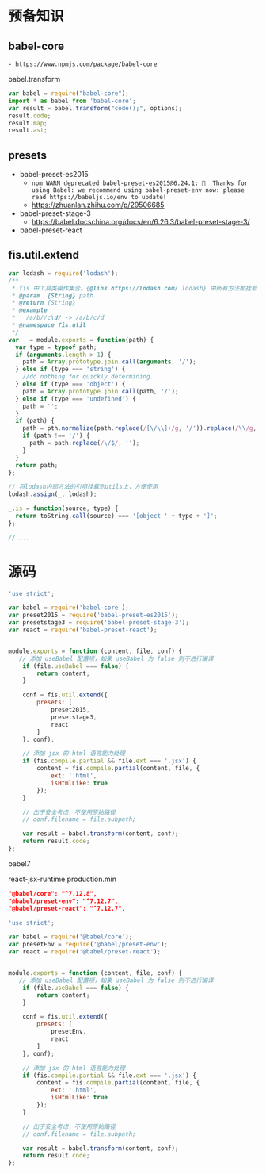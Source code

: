 
# 预备知识

## babel-core

	- https://www.npmjs.com/package/babel-core

babel.transform

```js
var babel = require("babel-core");
import * as babel from 'babel-core';
var result = babel.transform("code();", options);
result.code;
result.map;
result.ast;
```

## presets

- babel-preset-es2015
	- `npm WARN deprecated babel-preset-es2015@6.24.1: 🙌  Thanks for using Babel: we recommend using babel-preset-env now: please read https://babeljs.io/env to update!`
	- https://zhuanlan.zhihu.com/p/29506685
- babel-preset-stage-3
	- https://babel.docschina.org/docs/en/6.26.3/babel-preset-stage-3/
- babel-preset-react

## fis.util.extend

```js
var lodash = require('lodash');
/**
 * fis 中工具类操作集合。{@link https://lodash.com/ lodash} 中所有方法都挂载在此名字空间下面。
 * @param  {String} path
 * @return {String}
 * @example
 *   /a/b//c\d/ -> /a/b/c/d
 * @namespace fis.util
 */
var _ = module.exports = function(path) {
  var type = typeof path;
  if (arguments.length > 1) {
    path = Array.prototype.join.call(arguments, '/');
  } else if (type === 'string') {
    //do nothing for quickly determining.
  } else if (type === 'object') {
    path = Array.prototype.join.call(path, '/');
  } else if (type === 'undefined') {
    path = '';
  }
  if (path) {
    path = pth.normalize(path.replace(/[\/\\]+/g, '/')).replace(/\\/g, '/');
    if (path !== '/') {
      path = path.replace(/\/$/, '');
    }
  }
  return path;
};

// 将lodash内部方法的引用挂载到utils上，方便使用
lodash.assign(_, lodash);

_.is = function(source, type) {
  return toString.call(source) === '[object ' + type + ']';
};

// ...
```


# 源码

```js
'use strict';

var babel = require('babel-core');
var preset2015 = require('babel-preset-es2015');
var presetstage3 = require('babel-preset-stage-3');
var react = require('babel-preset-react');


module.exports = function (content, file, conf) {
   // 添加 useBabel 配置项，如果 useBabel 为 false 则不进行编译
    if (file.useBabel === false) {
        return content;
    }

    conf = fis.util.extend({
        presets: [
            preset2015,
            presetstage3,
            react
        ]
    }, conf);

    // 添加 jsx 的 html 语言能力处理
    if (fis.compile.partial && file.ext === '.jsx') {
        content = fis.compile.partial(content, file, {
            ext: '.html',
            isHtmlLike: true
        });
    }

    // 出于安全考虑，不使用原始路径
    // conf.filename = file.subpath;

    var result = babel.transform(content, conf);
    return result.code;
};

```

babel7

react-jsx-runtime.production.min
```json
"@babel/core": "^7.12.8",
"@babel/preset-env": "^7.12.7",
"@babel/preset-react": "^7.12.7",
```


```js
'use strict';

var babel = require('@babel/core');
var presetEnv = require('@babel/preset-env');
var react = require('@babel/preset-react');


module.exports = function (content, file, conf) {
   // 添加 useBabel 配置项，如果 useBabel 为 false 则不进行编译
    if (file.useBabel === false) {
        return content;
    }

    conf = fis.util.extend({
        presets: [
            presetEnv,
            react
        ]
    }, conf);

    // 添加 jsx 的 html 语言能力处理
    if (fis.compile.partial && file.ext === '.jsx') {
        content = fis.compile.partial(content, file, {
            ext: '.html',
            isHtmlLike: true
        });
    }

    // 出于安全考虑，不使用原始路径
    // conf.filename = file.subpath;

    var result = babel.transform(content, conf);
    return result.code;
};

```